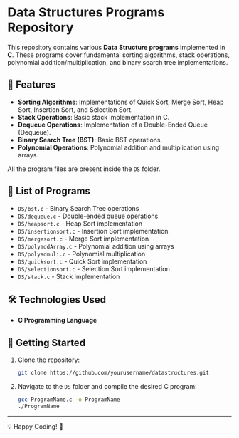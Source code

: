 # Data Structures Programs Repository

This repository contains various **Data Structure programs** implemented in **C**. These programs cover fundamental sorting algorithms, stack operations, polynomial addition/multiplication, and binary search tree implementations.

## 📌 Features
- **Sorting Algorithms**: Implementations of Quick Sort, Merge Sort, Heap Sort, Insertion Sort, and Selection Sort.
- **Stack Operations**: Basic stack implementation in C.
- **Dequeue Operations**: Implementation of a Double-Ended Queue (Dequeue).
- **Binary Search Tree (BST)**: Basic BST operations.
- **Polynomial Operations**: Polynomial addition and multiplication using arrays.

All the program files are present inside the `DS` folder.

## 📂 List of Programs
- `DS/bst.c` - Binary Search Tree operations
- `DS/dequeue.c` - Double-ended queue operations
- `DS/heapsort.c` - Heap Sort implementation
- `DS/insertionsort.c` - Insertion Sort implementation
- `DS/mergesort.c` - Merge Sort implementation
- `DS/polyaddArray.c` - Polynomial addition using arrays
- `DS/polyadmuli.c` - Polynomial multiplication
- `DS/quicksort.c` - Quick Sort implementation
- `DS/selectionsort.c` - Selection Sort implementation
- `DS/stack.c` - Stack implementation

## 🛠 Technologies Used
- **C Programming Language**

## 🚀 Getting Started
1. Clone the repository:
   ```bash
   git clone https://github.com/yourusername/datastructures.git
   ```
2. Navigate to the `DS` folder and compile the desired C program:
   ```bash
   gcc ProgramName.c -o ProgramName
   ./ProgramName
   ```
---
💡 Happy Coding! 🚀

